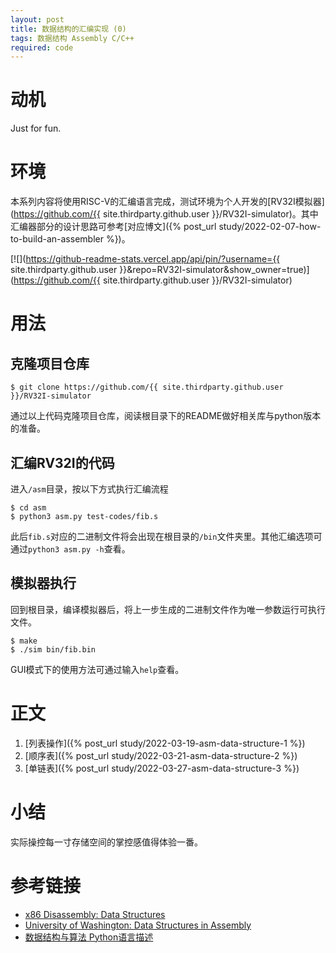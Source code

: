 ```yaml
---
layout: post
title: 数据结构的汇编实现 (0)
tags: 数据结构 Assembly C/C++
required: code
---
```


# 动机

Just for fun.

# 环境

本系列内容将使用RISC-V的汇编语言完成，测试环境为个人开发的[RV32I模拟器](https://github.com/{{ site.thirdparty.github.user }}/RV32I-simulator)。其中汇编器部分的设计思路可参考[对应博文]({% post_url study/2022-02-07-how-to-build-an-assembler %})。

[![](https://github-readme-stats.vercel.app/api/pin/?username={{ site.thirdparty.github.user }}&repo=RV32I-simulator&show_owner=true)](https://github.com/{{ site.thirdparty.github.user }}/RV32I-simulator)

# 用法

## 克隆项目仓库

```shell
$ git clone https://github.com/{{ site.thirdparty.github.user }}/RV32I-simulator
```

通过以上代码克隆项目仓库，阅读根目录下的README做好相关库与python版本的准备。

## 汇编RV32I的代码

进入`/asm`目录，按以下方式执行汇编流程

```shell
$ cd asm
$ python3 asm.py test-codes/fib.s
```

此后`fib.s`对应的二进制文件将会出现在根目录的`/bin`文件夹里。其他汇编选项可通过`python3 asm.py -h`查看。

## 模拟器执行

回到根目录，编译模拟器后，将上一步生成的二进制文件作为唯一参数运行可执行文件。

```shell
$ make
$ ./sim bin/fib.bin
```

GUI模式下的使用方法可通过输入`help`查看。

# 正文

1. [列表操作]({% post_url study/2022-03-19-asm-data-structure-1 %})
1. [顺序表]({% post_url study/2022-03-21-asm-data-structure-2 %})
1. [单链表]({% post_url study/2022-03-27-asm-data-structure-3 %})

# 小结

实际操控每一寸存储空间的掌控感值得体验一番。

# 参考链接

- [x86 Disassembly: Data Structures](https://en.m.wikibooks.org/wiki/X86_Disassembly/Data_Structures)
- [University of Washington: Data Structures in Assembly](https://courses.cs.washington.edu/courses/cse351/13su/lectures/12-structs.pdf)
- [数据结构与算法 Python语言描述](https://book.douban.com/subject/26702568/)
